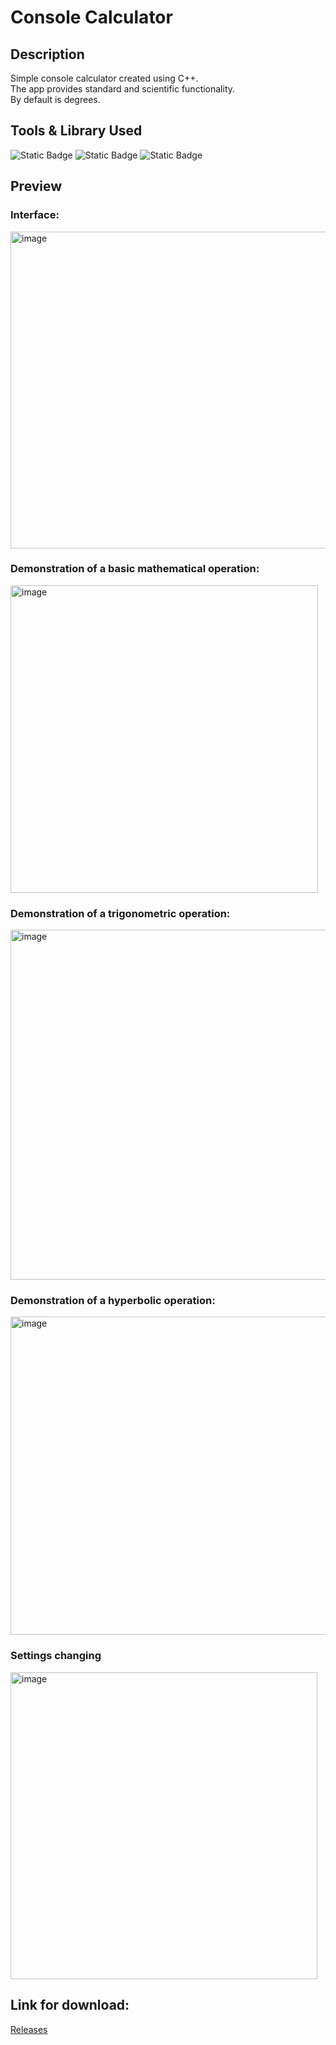 # Console Calculator
## Description

Simple console calculator created using C++. </br>
The app provides standard and scientific functionality. </br>
By default is degrees.

## Tools & Library Used
![Static Badge](https://img.shields.io/badge/C-00599C?style=for-the-badge&logo=c&logoColor=white)
![Static Badge](https://img.shields.io/badge/C%2B%2B-00599C?style=for-the-badge&logo=c%2B%2B&logoColor=white)
![Static Badge](https://img.shields.io/badge/Visual_Studio-5C2D91?style=for-the-badge&logo=visual%20studio&logoColor=white)

## Preview
### Interface: 
<img width="507" alt="image" src="https://github.com/user-attachments/assets/01882e0a-58f9-445e-ad67-a18fde8af6ab" />

### Demonstration of a basic mathematical operation: 
<img width="492" alt="image" src="https://github.com/user-attachments/assets/28ae3e28-1b93-4449-90a8-cd3c4b201a60" />

### Demonstration of a trigonometric operation: 
<img width="560" alt="image" src="https://github.com/user-attachments/assets/e774b5b2-cf64-442b-bf6f-c0eb9f8ae246" />

### Demonstration of a hyperbolic operation: 
<img width="509" alt="image" src="https://github.com/user-attachments/assets/648843e0-18a1-453d-a621-1d497122fced" />

### Settings changing
<img width="491" alt="image" src="https://github.com/user-attachments/assets/b9685f7e-3a5d-4451-be73-92096b02c386" />


## Link for download:
[Releases](https://github.com/Anc1kr1st/Calculator/releases)
